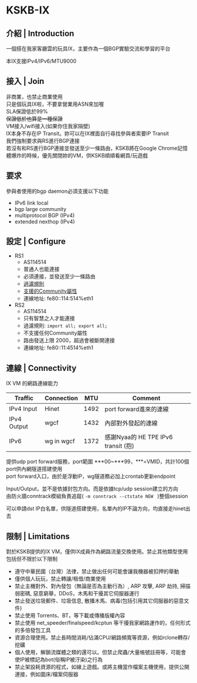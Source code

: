 # KSKB-IX

## 介紹 | Introduction
一個搭在我家客廳雲的玩具IX，主要作為一個BGP實驗交流和學習的平台  

本IX支援IPv4/IPv6/MTU9000

## 接入 | Join
非商業，也禁止商業使用  
只是個玩具IX啦，不要拿營業用ASN來加喔  
SLA保證低於99%  
~~保證低於也算是一種保證~~  
VM接入/wifi接入(如果你住我家隔壁)  
IX本身不存在IP Transit。妳可以在IX裡面自行尋找參與者索要IP Transit  
我們強制要求與RS進行BGP連接  
若沒有和RS進行BGP連接並發送至少一條路由，KSKB將在Google Chrome記憶體爆炸的時候，優先關閉妳的VM，供KSKB順順看網頁/玩遊戲  

## 要求
參與者使用的bgp daemon必須支援以下功能  
* IPv6 link local
* bgp large community
* multiprotocol BGP (IPv4)
* extended nexthop (IPv4)

## 設定 | Configure
* RS1
  * AS114514
  * 普通人也能連接
  * 必須連接，並發送至少一條路由
  * [過濾規則](https://github.com/KSKBpage/KSKB-IX/blob/main/RS1.md#default-filtering-policy)
  * [支援的Community屬性](https://github.com/KSKBpage/KSKB-IX/blob/main/RS1.md#announcement-control-via-bgp-communities)
  * 連線地址: fe80::114:514%eth1
* RS2
  * AS114514
  * 只有智慧之人才能連接
  * 過濾規則: `import all; export all;`
  * 不支援任何Community屬性
  * 路由發送上限 2000，超過會被斷開連接
  * 連線地址: fe80::11:4514%eth1

## 連線 | Connectivity

IX VM 的網路連線能力

Traffic     | Connection   | MTU  | Comment                |
------------|--------------|------|------------------------|
IPv4 Input  | Hinet        | 1492 | port forward進來的連線  |
IPv4 Output | wgcf         | 1432 | 內部對外發起的連線       |
IPv6        | wg in wgcf   | 1372 | 感謝Nyaa的 HE TPE IPv6 transit (抱) |

提供udp port forward服務，port範圍 \*\*\*00~\*\*\*99，\*\*\*=VMID，共計100個port供內網隧道搭建使用  
port forward入口，由於是浮動IP，wg隧道務必加上crontab更新endpoint  

Input/Output，並不是依據封包方向。而是依據tcp/udp session建立的方向  
由防火牆conntrack模組負責追蹤( `-m conntrack --ctstate NEW ` )整個session  

可以申請dst IP白名單，供隧道搭建使用，名單內的IP不論方向，均直接走hinet出去  

## 限制 | Limitations
對於KSKB提供的IX VM，僅供IX成員作為網路流量交換使用。禁止其他類型使用  
包括但不限於以下限制

* 遵守中華民國（台灣）法律，禁止做出任何可能會讓我機器被扣押的舉動
* 僅供個人玩玩，禁止轉讓/租借/商業使用
* 禁止主機對外、對內發包（無論是否為主動行為）, ARP 攻擊, ARP 劫持, 掃描弱密碼, 惡意窮舉，DDoS，木馬和干擾其它伺服器運行
* 禁止發送垃圾郵件、垃圾信息, 散播木馬、病毒(包括引用其它伺服器的惡意文件)
* 禁止使用 Torrents、BT，等下載或傳播版權內容
* 禁止使用 net_speeder/finalspeed/kcptun 等干擾我家網路運作的，任何形式的多倍發包工具
* 資源合理使用。禁止長時間消耗/佔滿CPU/網路頻寬等資源，例如rclone轉存/挖礦
* 個人使用，解鎖流媒體之類的還可以。但禁止爬蟲/大量帳號註冊等，可能會使IP被標記為bot(俗稱IP被汙染)之行為
* 禁止架設耗資源的程式，如線上遊戲。或將主機當作檔案主機使用，提供公開連接，例如圖床/檔案伺服器
